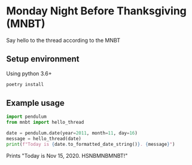 # Monday Night Before Thanksgiving (MNBT)

Say hello to the thread according to the MNBT

## Setup environment
Using python 3.6+

```bash
poetry install
```

## Example usage
```python
import pendulum
from mnbt import hello_thread

date = pendulum.date(year=2011, month=11, day=16)
message = hello_thread(date)
print(f"Today is {date.to_formatted_date_string()}. {message}")
```
Prints  "Today is Nov 15, 2020. HSNBMNBMNBT!"
